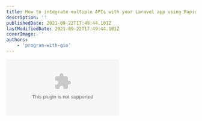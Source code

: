 ```yaml
---
title: How to integrate multiple APIs with your Laravel app using RapidAPI
description: ''
publishedDate: 2021-09-22T17:49:44.101Z
lastModifiedDate: 2021-09-22T17:49:44.101Z
coverImage: ''
authors:
    - 'program-with-gio'
---
```


<Embed
	type="youtube"
	url="https://youtu.be/c8Zc0kbaR5I?t=0"
	title="How to integrate multiple APIs with your Laravel app using RapidAPI"
/>
